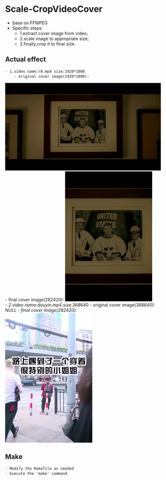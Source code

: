 # Scale-CropVideoCover
- base on FFMPEG
- Specific steps:
    - 1.extract cover image from video;
    - 2.scale image to appropriate size;
    - 3.finally,crop it to final size.
 ## Actual effect
    - 1.video name:r8.mp4 size:1920*1080
        - original cover image(1920*1080):
![image](Source/11111.jpeg)  
        - final cover image(282*420):
![image](Source/r8.jpeg)  
     - 2.video name:douyin.mp4 size:368*640
        - original cover image(368*640):
            NULL
        - final cover image(282*420):
![image](Source/douyin.jpeg)  
  ## Make
    - Modify the Makefile as needed
    - Execute the 'make' command
